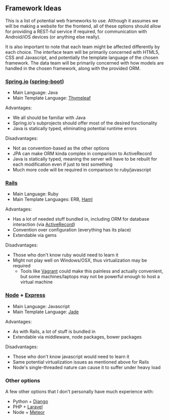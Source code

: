 Framework Ideas
---------------

This is a list of potential web frameworks to use. Although it assumes we will be
making a website for the frontend, all of these options should allow for providing
a REST-ful service if required, for communication with Android/iOS devices (or
anything else really).

It is also important to note that each team might be affected differently by each
choice. The interface team will be primarily concerned with HTML5, CSS and Javascript,
and potentially the template language of the chosen framework. The data team will be
primarily concerned with how models are handled in the chosen framework, along with
the provided ORM.



### [Spring.io] ([spring-boot])
- Main Language: Java
- Main Template Language: [Thymeleaf]

Advantages:
- We all should be familiar with Java
- Spring.io's subprojects should offer most of the desired functionality
- Java is statically typed, eliminating potential runtime errors

Disadvantages:
- Not as convention-based as the other options
- JPA can make ORM kinda complex in comparison to ActiveRecord
- Java is statically typed, meaning the server will have to be rebuilt for
  each modification even if just to test something
- Much more code will be required in comparison to ruby/javascript



### [Rails]
- Main Language: Ruby
- Main Template Languages: ERB, [Haml]

Advantages:
- Has a lot of needed stuff bundled in, including ORM for database interaction (via [ActiveRecord])
- Convention over configuration (everything has its place)
- Extendable via gems

Disadvantages:
- Those who don't know ruby would need to learn it
- Might not play well on Windows/OSX, thus virtualization may be required
  - Tools like [Vagrant] could make this painless and actually convenient, but
    some machines/laptops may not be powerful enough to host a virtual machine



### [Node] + [Express]
- Main Language: Javascript
- Main Template Language: [Jade]

Advantages:
- As with Rails, a lot of stuff is bundled in
- Extendable via middleware, node packages, bower packages

Disadvantages:
- Those who don't know javascript would need to learn it
- Same potential virtualization issues as mentioned above for Rails
- Node's single-threaded nature can cause it to suffer under heavy load



### Other options
A few other options that I don't personally have much experience with:
- Python + [Django]
- PHP + [Laravel]
- Node + [Meteor]

[ActiveRecord]:http://guides.rubyonrails.org/active_record_querying.html
[Django]:https://www.djangoproject.com/
[Express]:http://expressjs.com/
[Haml]:http://haml.info/
[Jade]:http://jade-lang.com/
[Laravel]:http://laravel.com/
[Meteor]:https://www.meteor.com/
[Node]:https://nodejs.org/
[Rails]:http://rubyonrails.org/
[Spring.io]:https://spring.io/
[spring-boot]:http://projects.spring.io/spring-boot/
[Thymeleaf]:http://www.thymeleaf.org/
[Vagrant]:https://www.vagrantup.com/
